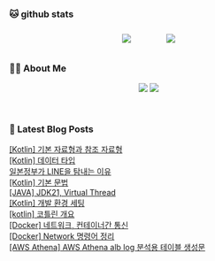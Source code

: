 
###  🐱 github stats  

<div id="main" align="center">
    <img src="https://github-readme-stats.vercel.app/api?username=peterica&count_private=true&show_icons=true&theme=radical"
        style="height: auto; margin-left: 20px; margin-right: 20px; padding: 10px;"/>
    <img src="https://github-readme-stats.vercel.app/api/top-langs/?username=peterica&layout=compact"   
        style="height: auto; margin-left: 20px; margin-right: 20px; padding: 10px;"/>
</div>

###  💁‍♀️ About Me  
<p align="center">
    <a href="https://peterica.tistory.com/"><img src="https://img.shields.io/badge/Blog-FF5722?style=flat-square&logo=Blogger&logoColor=white"/></a>
    <a href="mailto:ilovefran.ofm@gmail.com"><img src="https://img.shields.io/badge/Gmail-d14836?style=flat-square&logo=Gmail&logoColor=white&link=ilovefran.ofm@gmail.com"/></a>
</p>

<br>

### 📕 Latest Blog Posts   

<a href ="https://peterica.tistory.com/654"> [Kotlin] 기본 자료형과 참조 자료형 </a> <br><a href ="https://peterica.tistory.com/652"> [Kotlin] 데이터 타입 </a> <br><a href ="https://peterica.tistory.com/653"> 일본정부가 LINE을 탐내는 이유 </a> <br><a href ="https://peterica.tistory.com/651"> [Kotlin] 기본 문법 </a> <br><a href ="https://peterica.tistory.com/642"> [JAVA] JDK21, Virtual Thread </a> <br><a href ="https://peterica.tistory.com/650"> [Kotlin] 개발 환경 세팅 </a> <br><a href ="https://peterica.tistory.com/649"> [kotlin] 코틀린 개요 </a> <br><a href ="https://peterica.tistory.com/648"> [Docker] 네트워크, 컨테이너간 통신 </a> <br><a href ="https://peterica.tistory.com/647"> [Docker] Network 명령어 정리 </a> <br><a href ="https://peterica.tistory.com/161"> [AWS Athena] AWS Athena alb log 분석용 테이블 생성문 </a> <br>